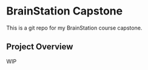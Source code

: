 # BrainStation Capstone
This is a git repo for my BrainStation course capstone.

## Project Overview
WIP
